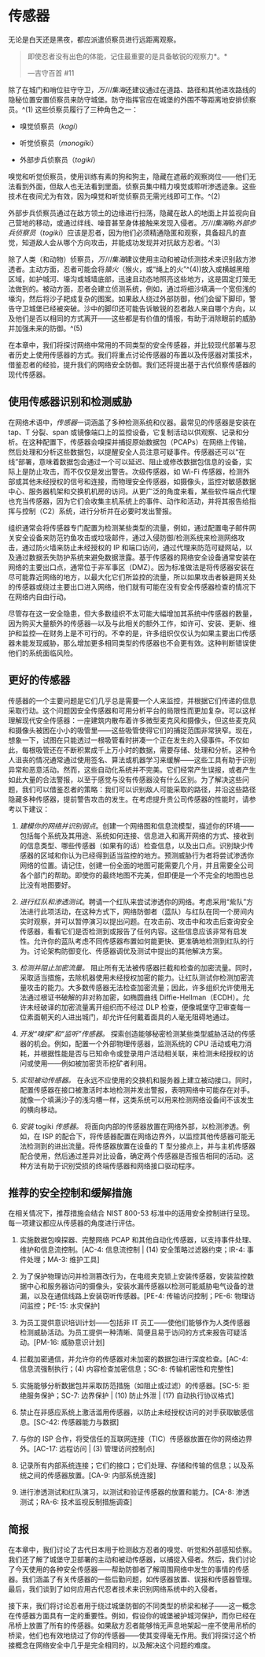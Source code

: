# 传感器

无论是白天还是黑夜，都应派遣侦察员进行远距离观察。

> 即使忍者没有出色的体能，记住最重要的是具备敏锐的观察力*。*
> 
> —吉守百首 #11

除了在城门和哨位驻守守卫，*万川集海*还建议通过在道路、路径和其他进攻路线的隐秘位置安置侦察员来防守城堡。防守指挥官应在城堡的外围不等距离地安排侦察员。^(1) 这些侦察员履行了三种角色之一：

+   嗅觉侦察员（*kagi*）

+   听觉侦察员（*monogiki*）

+   外部步兵侦察员（*togiki*）

嗅觉和听觉侦察员，使用训练有素的狗和狗主，隐藏在遮蔽的观察岗位——他们无法看到外面，但敌人也无法看到里面。侦察员集中精力嗅觉或聆听渗透迹象。这些技术在夜间尤为有效，因为嗅觉和听觉侦察员无需光线即可工作。^(2)

外部步兵侦察员通过在敌方领土的边缘进行扫荡，隐藏在敌人的地面上并监视向自己营地的移动，或通过绊线、噪音甚至身体接触来发现入侵者。*万川集海*称*外部步兵侦察员*（*togiki*）应该是忍者，因为他们必须精通隐匿和观察，具备超凡的直觉，知道敌人会从哪个方向攻击，并能成功发现并对抗敌方忍者。^(3)

除了人类（和动物）侦察员，*万川集海*建议使用主动和被动侦测技术来识别敌方渗透者。主动方面，忍者可能会将*猿火*（猴火，或“绳上的火”^(4))放入或横越黑暗区域，如护城河、壕沟或城墙底部，迅速且动态地照亮这些地方，这是固定灯笼无法做到的。被动方面，忍者会建立侦测系统，例如，通过将细沙填满一个宽但浅的壕沟，然后将沙子耙成复杂的图案。如果敌人绕过外部防御，他们会留下脚印，警告守卫城堡已经被突破。沙中的脚印还可能告诉敏锐的忍者敌人来自哪个方向，以及他们是否以相同的方式离开——这些都是有价值的情报，有助于消除眼前的威胁并加强未来的防御。^(5)

在本章中，我们将探讨网络中常用的不同类型的安全传感器，并比较现代部署与忍者历史上使用传感器的方式。我们将重点讨论传感器的布置以及传感器对策技术，借鉴忍者的经验，提升我们的网络安全防御。我们还将提出基于古代侦察传感器的现代传感器。

## 使用传感器识别和检测威胁

在网络术语中，*传感器*一词涵盖了多种检测系统和仪器。最常见的传感器是安装在 tap、T 分裂、span 或镜像端口上的监控设备，它复制活动以供观察、记录和分析。在这种配置下，传感器会嗅探并捕捉原始数据包（PCAPs）在网络上传输，然后处理和分析这些数据包，以提醒安全人员注意可疑事件。传感器还可以“在线”部署，意味着数据包会通过一个可以延迟、阻止或修改数据包信息的设备，实际上是防止攻击，而不仅仅是发出警告。次级传感器，如 Wi-Fi 传感器，检测外部或其他未经授权的信号和连接，而物理安全传感器，如摄像头，监控对敏感数据中心、服务器机架和交换机机房的访问。从更广泛的角度来看，某些软件端点代理也充当传感器，因为它们会收集主机系统上的事件、动作和活动，并将其报告给指挥与控制（C2）系统，进行分析并在必要时发出警报。

组织通常会将传感器专门配置为检测某些类型的流量，例如，通过配置电子邮件网关安全设备来防范钓鱼攻击或垃圾邮件，通过入侵防御/检测系统来检测网络攻击，通过防火墙来防止未经授权的 IP 和端口访问，通过代理来防范可疑网站，以及通过数据丢失防护系统来避免数据泄露。基于传感器的网络安全设备通常安装在网络的主要出口点，通常位于非军事区（DMZ）。因为标准做法是将传感器安装在尽可能靠近网络的地方，以最大化它们所监控的流量，所以如果攻击者躲避网关处的传感器或绕过主要出口进入网络，他们就有可能在没有安全传感器检查的情况下在网络内自由行动。

尽管存在这一安全隐患，但大多数组织不太可能大幅增加其系统中传感器的数量，因为购买大量额外的传感器—以及与此相关的额外工作，如许可、安装、更新、维护和监控—在财务上是不可行的。不幸的是，许多组织仅仅认为如果主要出口传感器未能发现威胁，那么增加更多相同类型的传感器也不会更有效。这种判断错误使他们的系统面临风险。

## 更好的传感器

传感器的一个主要问题是它们几乎总是需要一个人来监控，并根据它们传递的信息采取行动。这个问题因安全传感器和可用分析平台的局限性而更加复杂。可以这样理解现代安全传感器：一座建筑内散布着许多微型麦克风和摄像头，但这些麦克风和摄像头被困在小小的吸管里——这些吸管使得它们的捕捉范围非常狭窄。现在，想象一下，试图在只能透过一根吸管看时拼凑一个正在发生的入侵事件。不仅如此，每根吸管还在不断积累成千上万小时的数据，需要存储、处理和分析。这种令人沮丧的情况通常通过使用签名、算法或机器学习来缓解——这些工具有助于识别异常和恶意活动。然而，这些自动化系统并不完美。它们经常产生误报，或者产生如此大量的合法警报，以至于感觉与没有传感器没有什么区别。为了解决这些问题，我们可以借鉴忍者的策略：我们可以识别敌人可能采取的路径，并沿这些路径隐藏多种传感器，提前警告攻击的发生。在考虑提升贵公司传感器的性能时，请参考以下建议：

1.  *建模你的网络并识别弱点*。创建一个网络图和信息流模型，描述你的环境——包括每个系统及其用途、系统如何连接、信息进入和离开网络的方式、接收到的信息类型、哪些传感器（如果有的话）检查信息，以及出口点。识别缺少传感器的区域和你认为已经得到适当监控的地方。预测威胁行为者将尝试渗透你网络的位置。请记住，创建一份全面的地图可能需要几个月，并且需要全公司各个部门的帮助。即使你的最终地图不完美，但即便是一个不完全的地图也总比没有地图要好。

1.  *进行红队和渗透测试*。聘请一个红队来尝试渗透你的网络。考虑采用“紫队”方法进行此项活动，在这种方式下，网络防御者（蓝队）与红队在同一个房间内实时观察，并可以暂停演习以提出问题。在攻击前、攻击中和攻击后查询安全传感器，看看它们是否检测到或报告了任何内容。这些信息应该非常有启发性。允许你的蓝队考虑不同传感器布置如何能更快、更准确地检测到红队的行为。讨论架构防御变化、传感器调优及测试中提出的其他解决方案。

1.  *检测并阻止加密流量。* 阻止所有无法被传感器拦截和检查的加密流量。同时，采取适当措施，去除机器使用未经授权加密的能力。让红队测试你检测加密流量攻击的能力。大多数传感器无法检查加密流量；因此，许多组织允许使用无法通过根证书破解的非对称加密，如椭圆曲线 Diffie-Hellman（ECDH）。允许未经破译的加密流量离开组织而不经过 DLP 检查，便像城堡守卫审查每一位素面朝天的人进出城门，却允许任何戴着面具的人毫无阻碍地通过。

1.  *开发“嗅探”和“监听”传感器。* 探索创造能够秘密检测某些类型威胁活动的传感器的机会。例如，配置一个外部物理传感器，监测系统的 CPU 活动或电力消耗，并根据性能是否与已知命令或登录用户活动相关联，来检测未经授权的访问或使用——例如被加密货币挖矿者利用。

1.  *实现被动传感器。* 在永远不应使用的交换机和服务器上建立被动接口。同时，配置传感器在接口被激活时本地检测并发出警报，表明网络中可能存在对手。就像一个填满沙子的浅沟槽一样，这类系统可以用来检测网络设备间不该发生的横向移动。

1.  *安装* togiki *传感器。* 将面向内部的传感器放置在网络外部，以检测渗透。例如，在 ISP 的配合下，将传感器配置在网络边界外，以监控其他传感器可能无法检测到的进出流量。将传感器放置在设备的 T 型分接点上，并与主机传感器配合使用，然后通过差异对比设备，确定两个传感器是否报告相同的活动。这种方法有助于识别受损的终端传感器和网络接口驱动程序。

## 推荐的安全控制和缓解措施

在相关情况下，推荐措施会结合 NIST 800-53 标准中的适用安全控制进行呈现。每一项建议都应从传感器的角度进行评估。

1.  实施数据包嗅探器、完整网络 PCAP 和其他自动化传感器，以支持事件处理、维护和信息流控制。[AC-4: 信息流控制 | (14) 安全策略过滤器约束；IR-4: 事件处理；MA-3: 维护工具]

1.  为了保护物理访问并检测篡改行为，在电缆夹克锁上安装传感器，安装监控数据中心和服务器访问的摄像头，安装水漏传感器以检测可能威胁电气设备的泄漏，以及在通信线路上安装窃听传感器。[PE-4: 传输访问控制；PE-6: 物理访问监控；PE-15: 水灾保护]

1.  为员工提供意识培训计划——包括非 IT 员工——使他们能够作为人类传感器检测威胁活动。为员工提供一种清晰、简便且易于访问的方式来报告可疑活动。[PM-16: 威胁意识计划]

1.  拦截加密通信，并允许你的传感器对未加密的数据包进行深度检查。[AC-4: 信息流强制执行；(4) 内容检查加密信息；SC-8: 传输机密性和完整性]

1.  实施能够分析数据包并采取防范措施（如阻止或过滤）的传感器。[SC-5: 拒绝服务保护；SC-7: 边界保护 | (10) 防止外泄 | (17) 自动执行协议格式]

1.  禁止在非感应系统上激活滥用传感器，以防止未经授权访问的对手获取敏感信息。[SC-42: 传感器能力与数据]

1.  与你的 ISP 合作，将受信任的互联网连接（TIC）传感器放置在你的网络边界外。[AC-17: 远程访问 | (3) 管理访问控制点]

1.  记录所有内部系统连接；它们的接口；它们处理、存储和传输的信息；以及系统之间的传感器放置。[CA-9: 内部系统连接]

1.  进行渗透测试和红队演习，以测试和验证传感器的放置和能力。[CA-8: 渗透测试；RA-6: 技术监视反制措施调查]

## 简报

在本章中，我们讨论了古代日本用于检测敌方忍者的嗅觉、听觉和外部感知侦察。我们还了解了城堡守卫部署的主动和被动传感器，以捕捉入侵者。然后，我们讨论了今天使用的各种安全传感器——帮助防御者了解周围网络中发生的事情的传感器。我们涵盖了有关传感器的一些后勤问题，如传感器放置、误报和传感器管理。最后，我们谈到了如何应用古代忍者技术来识别网络系统中的入侵者。

接下来，我们将讨论忍者用于绕过城堡防御的不同类型的桥梁和梯子——这一概念在传感器方面具有一定的重要性。例如，假设你的城堡被护城河保护，而你已经在吊桥上放置了所有的传感器。如果敌方忍者能够悄无声息地架起一座不使用吊桥的桥梁，他们也有效地绕过了你的传感器——使其变得毫无作用。我们将探讨这个桥接概念在网络安全中几乎是完全相同的，以及解决这个问题的难度。
